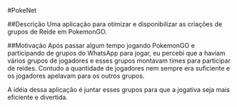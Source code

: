 #PokeNet

##Descrição
Uma aplicação para otimizar e disponibilizar as criações de grupos de Reide em PokemonGO.

##Motivação
Após passar algum tempo jogando PokemonGO e participando de grupos do WhatsApp para jogar, eu percebi que a haviam vários grupos de jogadores e esses grupos montavam times para participar de reides. Contudo a quantidade de jogadores nem sempre era suficiente e os jogadores apelavam para os outros grupos.

A idéia dessa aplicação é juntar esses grupos para que a jogativa seja mais eficiente e divertida.